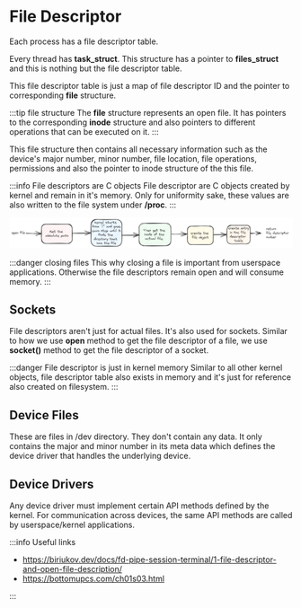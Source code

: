 # File Descriptor

Each process has a file descriptor table.

Every thread has **task_struct**.
This structure has a pointer to **files_struct** and
this is nothing but the file descriptor table.

This file descriptor table is just a map of file descriptor ID and
the pointer to corresponding **file** structure.

:::tip file structure
The **file** structure represents an open file.
It has pointers to the corresponding **inode** structure and
also pointers to different operations that can be executed on it.
:::

This file structure then contains all necessary information such as the device's major number, minor number,
file location, file operations, permissions and also the pointer to inode structure of the this file.

:::info File descriptors are C objects
File descriptor are C objects created by kernel and remain in it's memory.
Only for uniformity sake, these values are also written to the file system under **/proc**.
:::

![steps to get a file](../../static/img/access-file-inode.excalidraw.png)

:::danger closing files
This why closing a file is important from userspace applications.
Otherwise the file descriptors remain open and will consume memory.
:::

## Sockets

File descriptors aren't just for actual files. It's also used for sockets.
Similar to how we use **open** method to get the file descriptor of a file,
we use **socket()** method to get the file descriptor of a socket.

:::danger File descriptor is just in kernel memory
Similar to all other kernel objects, file descriptor table also exists in memory and
it's just for reference also created on filesystem.
:::

## Device Files

These are files in /dev directory. They don't contain any data.
It only contains the major and minor number in its meta data which defines the device driver that handles the underlying device.

## Device Drivers

Any device driver must implement certain API methods defined by the kernel.
For communication across devices, the same API methods are called by userspace/kernel applications.

:::info Useful links

-   https://biriukov.dev/docs/fd-pipe-session-terminal/1-file-descriptor-and-open-file-description/
-   https://bottomupcs.com/ch01s03.html

:::
